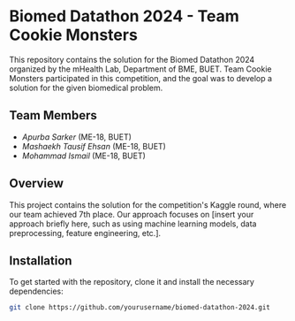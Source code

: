 # Biomed Datathon 2024 - Team Cookie Monsters

This repository contains the solution for the Biomed Datathon 2024 organized by the mHealth Lab, Department of BME, BUET. Team Cookie Monsters participated in this competition, and the goal was to develop a solution for the given biomedical problem.

## Team Members
- *Apurba Sarker* (ME-18, BUET)
- *Mashaekh Tausif Ehsan* (ME-18, BUET)
- *Mohammad Ismail* (ME-18, BUET)

## Overview

This project contains the solution for the competition's Kaggle round, where our team achieved 7th place. Our approach focuses on [insert your approach briefly here, such as using machine learning models, data preprocessing, feature engineering, etc.].

## Installation

To get started with the repository, clone it and install the necessary dependencies:

```bash
git clone https://github.com/yourusername/biomed-datathon-2024.git
